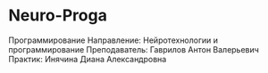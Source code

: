 # Neuro-Proga
Программирование
Направление: Нейротехнологии и программирование
Преподаватель: Гаврилов Антон Валерьевич
Практик: Инячина Диана Александровна
